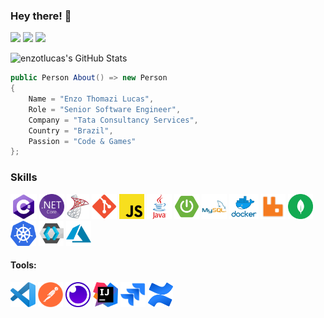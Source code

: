 ### <b>Hey there! :cowboy_hat_face:</b>

[![](https://img.shields.io/badge/Linkedin-blue?style=flat&logo=Linkedin&logoColor=white&link=https://www.linkedin.com/in/enzo-thomazi-lucas-10bb91158/)](https://www.linkedin.com/in/enzo-thomazi-lucas-10bb91158/)
[![](https://img.shields.io/badge/-Nuget-blue?style=flat&logo=Nuget&logoColor=white&link=https://www.nuget.org/profiles/enzotlucas)](https://www.nuget.org/profiles/enzotlucas)
[![](https://img.shields.io/badge/-HackerRank-brightgreen/?style=flat&logo=Hackerrank&logoColor=white&link=https://www.hackerrank.com/enzotlucas31)](https://www.hackerrank.com/enzotlucas31)



![enzotlucas's GitHub Stats](https://github-readme-stats-one-lime-47.vercel.app/api?username=enzotlucas&include_all_commits=true&count_private=true&include_orgs=true&role=OWNER,ORGANIZATION_MEMBER,COLLABORATOR&locale=en&show_icons=true&theme=dracula&rank_icon=github)
	
	

```cs
public Person About() => new Person
{
    Name = "Enzo Thomazi Lucas",
    Role = "Senior Software Engineer",
    Company = "Tata Consultancy Services",
    Country = "Brazil",
    Passion = "Code & Games"
};
``` 


### Skills
<div align="left">
	<img height="40" src="https://github.com/enzotlucas/enzotlucas/blob/main/img/csharp.png?raw=true" alt="C#" title="C#" />
	<img height="40" src="https://github.com/enzotlucas/enzotlucas/blob/main/img/dotnet.png?raw=true" alt=".NET Core" title=".NET Core" />
	<img height="40" src="https://github.com/enzotlucas/enzotlucas/blob/main/img/sqlserver.png?raw=true" alt="SQL Server" title="SQL Server" />
	<img height="40" src="https://github.com/enzotlucas/enzotlucas/blob/main/img/git.png?raw=true" alt="Git" title="Git" />
	<img height="40" src="https://github.com/enzotlucas/enzotlucas/blob/main/img/js.png?raw=true" alt="JavaScript" title="JavaScript" />
	<img height="40" src="https://github.com/enzotlucas/enzotlucas/blob/main/img/java.png?raw=true" alt="Java" title="Java" />
	<img height="40" src="https://github.com/enzotlucas/enzotlucas/blob/main/img/springboot.png?raw=true" alt="Spring Boot" title="Spring Boot" />
	<img height="40" src="https://github.com/enzotlucas/enzotlucas/blob/main/img/mysql.png?raw=true" alt="MySQL" title="MySQL" />
	<img height="40" src="https://github.com/enzotlucas/enzotlucas/blob/main/img/docker.png?raw=true" alt="Docker" title="Docker" />
	<img height="40" src="https://github.com/enzotlucas/enzotlucas/blob/main/img/rabbitmq.png?raw=true" alt="RabbitMQ" title="RabbitMQ" />
	<img height="40" src="https://github.com/enzotlucas/enzotlucas/blob/main/img/mongodb.png?raw=true" alt="MongoDB" title="MongoDB" />
	<img height="40" src="https://github.com/enzotlucas/enzotlucas/blob/main/img/kubernetes.png?raw=true" alt="Kubernetes" title="Kubernetes" />
	<img height="40" src="https://github.com/enzotlucas/enzotlucas/blob/main/img/keycloakpng.png?raw=true" alt="Keycloak" title="Keycloak" />
	<img height="40" src="https://github.com/enzotlucas/enzotlucas/blob/main/img/azure.png?raw=true" alt="Azure" title="Azure" />
</div>

#### Tools:
<div align="left">
	<img height="40" src="https://github.com/enzotlucas/enzotlucas/blob/main/img/vscode.png?raw=true" alt="Visual Studio" title="Visual Studio" />
	<img height="40" src="https://github.com/enzotlucas/enzotlucas/blob/main/img/postman.png?raw=true" alt="Postman" title="Postman" />
	<img height="40" src="https://github.com/enzotlucas/enzotlucas/blob/main/img/insomnia.png?raw=true" alt="Insomnia" title="Insomnia" />
	<img height="40" src="https://github.com/enzotlucas/enzotlucas/blob/main/img/intellij.png?raw=true" alt="IntelliJ" title="IntelliJ" />
	<img height="40" src="https://github.com/enzotlucas/enzotlucas/blob/main/img/jira.png?raw=true" alt="Jira" title="Jira" />
	<img height="40" src="https://github.com/enzotlucas/enzotlucas/blob/main/img/confluence.png?raw=true" alt="Confluence" title="Confluence" />
</div>
